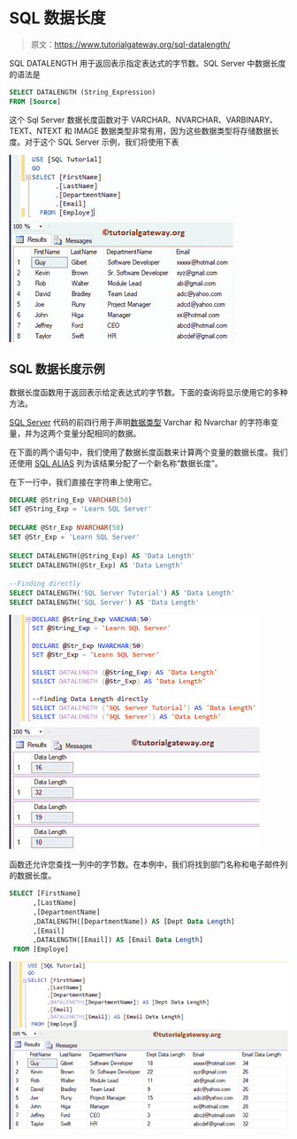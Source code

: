 # SQL 数据长度

> 原文：<https://www.tutorialgateway.org/sql-datalength/>

SQL DATALENGTH 用于返回表示指定表达式的字节数。SQL Server 中数据长度的语法是

```sql
SELECT DATALENGTH (String_Expression)
FROM [Source]
```

这个 Sql Server 数据长度函数对于 VARCHAR、NVARCHAR、VARBINARY、TEXT、NTEXT 和 IMAGE 数据类型非常有用，因为这些数据类型将存储数据长度。对于这个 SQL Server 示例，我们将使用下表

![SQL DATALENGTH 1](img/24fd0867b4e5342250d64a3c30f7b407.png)

## SQL 数据长度示例

数据长度函数用于返回表示给定表达式的字节数。下面的查询将显示使用它的多种方法。

[SQL Server](https://www.tutorialgateway.org/sql/) 代码的前四行用于声明[数据类型](https://www.tutorialgateway.org/sql-data-types/) Varchar 和 Nvarchar 的字符串变量，并为这两个变量分配相同的数据。

在下面的两个语句中，我们使用了数据长度函数来计算两个变量的数据长度。我们还使用 [SQL ALIAS](https://www.tutorialgateway.org/sql-alias/) 列为该结果分配了一个新名称“数据长度”。

在下一行中，我们直接在字符串上使用它。

```sql
DECLARE @String_Exp VARCHAR(50)
SET @String_Exp = 'Learn SQL Server' 

DECLARE @Str_Exp NVARCHAR(50)
SET @Str_Exp = 'Learn SQL Server' 

SELECT DATALENGTH(@String_Exp) AS 'Data Length' 
SELECT DATALENGTH(@Str_Exp) AS 'Data Length'

--Finding directly
SELECT DATALENGTH('SQL Server Tutorial') AS 'Data Length'
SELECT DATALENGTH('SQL Server') AS 'Data Length'
```

![SQL DATALENGTH 2](img/f64228f37564e1adeda5d6046c1ec20b.png)

函数还允许您查找一列中的字节数。在本例中，我们将找到部门名称和电子邮件列的数据长度。

```sql
SELECT [FirstName]
      ,[LastName]
      ,[DepartmentName]
      ,DATALENGTH([DepartmentName]) AS [Dept Data Length]
      ,[Email]
      ,DATALENGTH([Email]) AS [Email Data Length]
 FROM [Employe]
```

![SQL DATALENGTH 3](img/5b901737b1d0642d29c3817a5684b174.png)